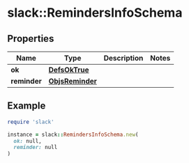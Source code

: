 # slack::RemindersInfoSchema

## Properties

| Name | Type | Description | Notes |
| ---- | ---- | ----------- | ----- |
| **ok** | [**DefsOkTrue**](DefsOkTrue.md) |  |  |
| **reminder** | [**ObjsReminder**](ObjsReminder.md) |  |  |

## Example

```ruby
require 'slack'

instance = slack::RemindersInfoSchema.new(
  ok: null,
  reminder: null
)
```

